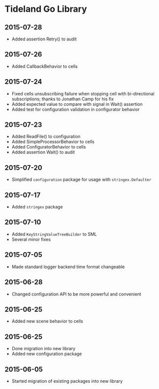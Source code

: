 # Tideland Go Library

## 2015-07-28

- Added assertion Retry() to audit

## 2015-07-26

- Added CallbackBehavior to cells

## 2015-07-24

- Fixed cells unsubscribing failure when stopping cell with 
  bi-directional subscriptions; thanks to Jonathan Camp for
  his fix
- Added expected value to compare with signal in Wait() assertion
- Added test for configuration validation in configurator behavior

## 2015-07-23

- Added ReadFile() to configuration
- Added SimpleProcessorBehavior to cells 
- Added ConfiguratorBehavior to cells
- Added assertion Wait() to audit

## 2015-07-20

- Simplified `configuration` package for usage with `stringex.Defaulter`

## 2015-07-17

- Added `stringex` package

## 2015-07-10

- Added `KeyStringValueTreeBuilder` to SML
- Several minor fixes

## 2015-07-05

- Made standard logger backend time format changeable

## 2015-06-28

- Changed configuration API to be more powerful
  and convenient

## 2015-06-25

- Added new scene behavior to cells

## 2015-06-25

- Done migration into new library
- Added new configuration package

## 2015-06-05

- Started migration of existing packages into new library
